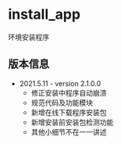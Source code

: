 # install_app
环境安装程序
## 版本信息

* 2021.5.11   - version 2.1.0.0
  *  修正安装中程序自动崩溃
  *  规范代码及功能模块
  *  新增在线下载程序安装包
  *  新增安装前安装包检测功能
  *  其他小细节不在一一讲述
